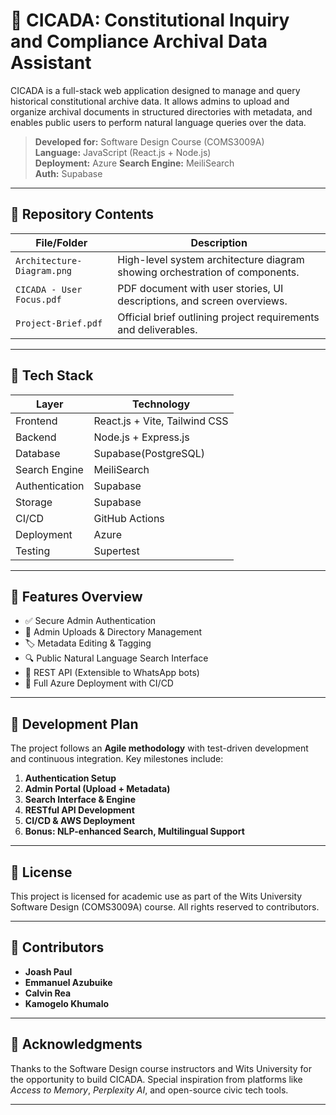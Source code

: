 # 🐞 CICADA: Constitutional Inquiry and Compliance Archival Data Assistant

CICADA is a full-stack web application designed to manage and query historical constitutional archive data. It allows admins to upload and organize archival documents in structured directories with metadata, and enables public users to perform natural language queries over the data.

> **Developed for:** Software Design Course (COMS3009A)  
> **Language:** JavaScript (React.js + Node.js)  
> **Deployment:** Azure
> **Search Engine:** MeiliSearch  
> **Auth:** Supabase 

---

## 📁 Repository Contents

| File/Folder                 | Description                                                                 |
|----------------------------|-----------------------------------------------------------------------------|
| `Architecture-Diagram.png` | High-level system architecture diagram showing orchestration of components. |
| `CICADA - User Focus.pdf`  | PDF document with user stories, UI descriptions, and screen overviews.       |
| `Project-Brief.pdf`        | Official brief outlining project requirements and deliverables.              |

---

## 🔧 Tech Stack

| Layer             | Technology                      |
|------------------|----------------------------------|
| Frontend         | React.js + Vite, Tailwind CSS    |
| Backend          | Node.js + Express.js             |
| Database         | Supabase(PostgreSQL)             |
| Search Engine    | MeiliSearch                      |
| Authentication   | Supabase                         |
| Storage          | Supabase                         |
| CI/CD            | GitHub Actions                   |
| Deployment       | Azure                            |
| Testing          | Supertest

---

## 📌 Features Overview

- ✅ Secure Admin Authentication
- 📂 Admin Uploads & Directory Management
- 🏷️ Metadata Editing & Tagging
- 🔍 Public Natural Language Search Interface
- 🔌 REST API (Extensible to WhatsApp bots)
- 🚀 Full Azure Deployment with CI/CD

---

## 📅 Development Plan

The project follows an **Agile methodology** with test-driven development and continuous integration. Key milestones include:

1. **Authentication Setup**
2. **Admin Portal (Upload + Metadata)**
3. **Search Interface & Engine**
4. **RESTful API Development**
5. **CI/CD & AWS Deployment**
6. **Bonus: NLP-enhanced Search, Multilingual Support**

---

## 📜 License

This project is licensed for academic use as part of the Wits University Software Design (COMS3009A) course. All rights reserved to contributors.

---

## 🤝 Contributors

- **Joash Paul**
- **Emmanuel Azubuike**
- **Calvin Rea**
- **Kamogelo Khumalo**

---

## 🧠 Acknowledgments

Thanks to the Software Design course instructors and Wits University for the opportunity to build CICADA. Special inspiration from platforms like *Access to Memory*, *Perplexity AI*, and open-source civic tech tools.

---
